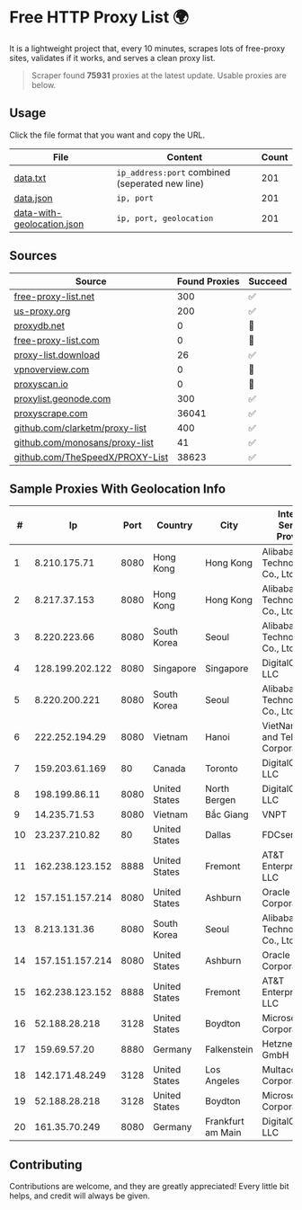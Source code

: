 
# Free HTTP Proxy List 🌍

It is a lightweight project that, every 10 minutes, scrapes lots of free-proxy sites, validates if it works, and serves a clean proxy list.


> Scraper found **75931** proxies at the latest update. Usable proxies are below.

## Usage

Click the file format that you want and copy the URL.


|File|Content|Count|
|----|-------|-----|
|[data.txt](https://raw.githubusercontent.com/themiralay/Proxy-List-World/master/data.txt)|`ip_address:port` combined (seperated new line)|201|
|[data.json](https://raw.githubusercontent.com/themiralay/Proxy-List-World/master/data.json)|`ip, port`|201|
|[data-with-geolocation.json](https://raw.githubusercontent.com/themiralay/Proxy-List-World/master/data-with-geolocation.json)|`ip, port, geolocation`|201|

## Sources

|Source|Found Proxies|Succeed|
|------|-------------|-------|
|[free-proxy-list.net](https://free-proxy-list.net)|300|✅|
|[us-proxy.org](https://www.us-proxy.org)|200|✅|
|[proxydb.net](http://proxydb.net)|0|🚫|
|[free-proxy-list.com](https://free-proxy-list.com/?page=&port=&type%5B%5D=http&type%5B%5D=https&up_time=0&search=Search)|0|🚫|
|[proxy-list.download](https://www.proxy-list.download/HTTP)|26|✅|
|[vpnoverview.com](https://vpnoverview.com/privacy/anonymous-browsing/free-proxy-servers)|0|🚫|
|[proxyscan.io](https://www.proxyscan.io)|0|🚫|
|[proxylist.geonode.com](https://proxylist.geonode.com/api/proxy-list?limit=300&page=1&sort_by=lastChecked&sort_type=desc&protocols=http,https)|300|✅|
|[proxyscrape.com](https://api.proxyscrape.com/v2/?request=displayproxies&protocol=http&timeout=10000&country=all&ssl=all&anonymity=all)|36041|✅|
|[github.com/clarketm/proxy-list](https://raw.githubusercontent.com/clarketm/proxy-list/master/proxy-list-raw.txt)|400|✅|
|[github.com/monosans/proxy-list](https://raw.githubusercontent.com/monosans/proxy-list/main/proxies/http.txt)|41|✅|
|[github.com/TheSpeedX/PROXY-List](https://raw.githubusercontent.com/TheSpeedX/PROXY-List/master/http.txt)|38623|✅|


## Sample Proxies With Geolocation Info

|#|Ip|Port|Country|City|Internet Service Provider|
|-|--|----|-------|----|-------------------------|
|1|8.210.175.71|8080|Hong Kong|Hong Kong|Alibaba (US) Technology Co., Ltd.|
|2|8.217.37.153|8080|Hong Kong|Hong Kong|Alibaba (US) Technology Co., Ltd.|
|3|8.220.223.66|8080|South Korea|Seoul|Alibaba (US) Technology Co., Ltd.|
|4|128.199.202.122|8080|Singapore|Singapore|DigitalOcean, LLC|
|5|8.220.200.221|8080|South Korea|Seoul|Alibaba (US) Technology Co., Ltd.|
|6|222.252.194.29|8080|Vietnam|Hanoi|VietNam Post and Telecom Corporation|
|7|159.203.61.169|80|Canada|Toronto|DigitalOcean, LLC|
|8|198.199.86.11|8080|United States|North Bergen|DigitalOcean, LLC|
|9|14.235.71.53|8080|Vietnam|Bắc Giang|VNPT|
|10|23.237.210.82|80|United States|Dallas|FDCservers.net|
|11|162.238.123.152|8888|United States|Fremont|AT&T Enterprises, LLC|
|12|157.151.157.214|8080|United States|Ashburn|Oracle Corporation|
|13|8.213.131.36|8080|South Korea|Seoul|Alibaba (US) Technology Co., Ltd.|
|14|157.151.157.214|8080|United States|Ashburn|Oracle Corporation|
|15|162.238.123.152|8888|United States|Fremont|AT&T Enterprises, LLC|
|16|52.188.28.218|3128|United States|Boydton|Microsoft Corporation|
|17|159.69.57.20|8880|Germany|Falkenstein|Hetzner Online GmbH|
|18|142.171.48.249|3128|United States|Los Angeles|Multacom Corporation|
|19|52.188.28.218|3128|United States|Boydton|Microsoft Corporation|
|20|161.35.70.249|8080|Germany|Frankfurt am Main|DigitalOcean, LLC|



## Contributing

Contributions are welcome, and they are greatly appreciated! Every
little bit helps, and credit will always be given.

